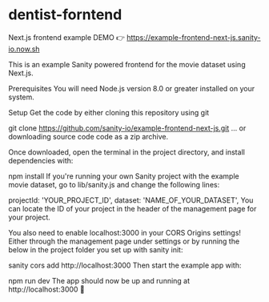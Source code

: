 # dentist-forntend
Next.js frontend example
DEMO 👉 https://example-frontend-next-js.sanity-io.now.sh

This is an example Sanity powered frontend for the movie dataset using Next.js.

Prerequisites
You will need Node.js version 8.0 or greater installed on your system.

Setup
Get the code by either cloning this repository using git

git clone https://github.com/sanity-io/example-frontend-next-js.git
... or downloading source code code as a zip archive.

Once downloaded, open the terminal in the project directory, and install dependencies with:

npm install
If you're running your own Sanity project with the example movie dataset, go to lib/sanity.js and change the following lines:

  projectId: 'YOUR_PROJECT_ID',
  dataset: 'NAME_OF_YOUR_DATASET',
You can locate the ID of your project in the header of the management page for your project.

You also need to enable localhost:3000 in your CORS Origins settings! Either through the management page under settings or by running the below in the project folder you set up with sanity init:

sanity cors add http://localhost:3000
Then start the example app with:

npm run dev
The app should now be up and running at http://localhost:3000 🚀
